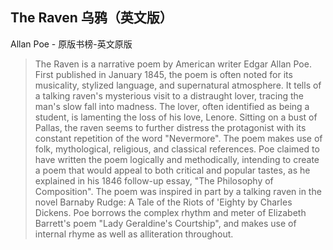 ## The Raven 乌鸦（英文版）

Allan Poe  -  原版书榜-英文原版

> The Raven is a narrative poem by American writer Edgar Allan Poe. First published in January 1845, the poem is often noted for its musicality, stylized language, and supernatural atmosphere. It tells of a talking raven's mysterious visit to a distraught lover, tracing the man's slow fall into madness. The lover, often identified as being a student, is lamenting the loss of his love, Lenore. Sitting on a bust of Pallas, the raven seems to further distress the protagonist with its constant repetition of the word "Nevermore". The poem makes use of folk, mythological, religious, and classical references. Poe claimed to have written the poem logically and methodically, intending to create a poem that would appeal to both critical and popular tastes, as he explained in his 1846 follow-up essay, "The Philosophy of Composition". The poem was inspired in part by a talking raven in the novel Barnaby Rudge: A Tale of the Riots of 'Eighty by Charles Dickens. Poe borrows the complex rhythm and meter of Elizabeth Barrett's poem "Lady Geraldine's Courtship", and makes use of internal rhyme as well as alliteration throughout.
